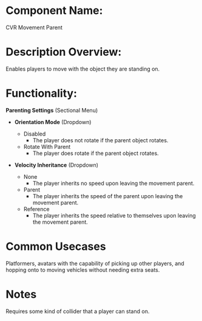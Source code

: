 
# Component Name:

CVR Movement Parent

# Description Overview:

Enables players to move with the object they are standing on.

# Functionality:

**Parenting Settings** (Sectional Menu)

- **Orientation Mode** (Dropdown)
	- Disabled
		- The player does not rotate if the parent object rotates.
	- Rotate With Parent
		- The player does rotate if the parent object rotates.

- **Velocity Inheritance** (Dropdown)
	- None
		- The player inherits no speed upon leaving the movement parent.
	- Parent
		- The player inherits the speed of the parent upon leaving the movement parent.
	- Reference
		- The player inherits the speed relative to themselves upon leaving the movement parent.

# Common Usecases

Platformers, avatars with the capability of picking up other players, and hopping onto to moving vehicles without needing extra seats.

# Notes

Requires some kind of collider that a player can stand on.